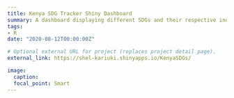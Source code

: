 ```yaml
---
title: Kenya SDG Tracker Shiny Dashboard
summary: A dashboard displaying different SDGs and their respective indicators based on the 2019 Kenya census data.
tags: 
- R 
date: "2020-08-12T00:00:00Z"

# Optional external URL for project (replaces project detail page).
external_link: https://shel-kariuki.shinyapps.io/KenyaSDGs/

image:
  caption: 
  focal_point: Smart
---
```

